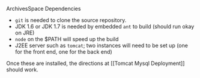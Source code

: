 ArchivesSpace Dependencies

 * `git` is needed to clone the source repository.
 * JDK 1.6 or JDK 1.7 is needed by embedded `ant` to build (should run okay on JRE)
 * `node` on the $PATH will speed up the build
 * J2EE server such as `tomcat`; two instances will need to be set up (one for the front end, one for the back end)

Once these are installed, the directions at [[Tomcat Mysql Deployment]] should work.